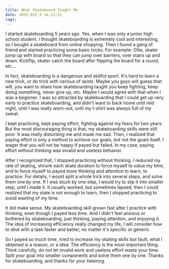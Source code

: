 ```yaml
---
title: What Skateboard Tought Me
date: 2023-012-3 14:11:51
tags:
---
```


I started skateboarding 5 years ago. Yes, when I was only a junior high school student. I thought skateboarding is extremely cool and interesting, so I bought a skateboard from online shopping. Then I found a gang of friend and started practicing some basic tricks. For example: Ollie, skater jump up with board so that they can jump over barriers, over stairs up and down. Kickflip, skater catch the board after flipping the board for a round, etc...

<!--more-->

In fact, skateboarding is a dangerous and skillful sport. It's hard to learn a new trick, or do trick with various of spots. Maybe you guys will guess that: will, you want to share how skateboarding taught you keep fighting, keep doing something, never give up, etc. Maybe I would agree with that when I was a beginner. I was so attracted by skateboarding that I could get up very early to practice skateboarding, and didn't want to back home until mid night, until I was really worn-out, until my t-shirt was always full of my sweat.

I kept practicing, kept paying effort, fighting against my fears for two years. But the most discouraging thing is that, my skateboarding skills were still poor. It was really disturbing me and made me sad. Then, I realized that paying effort is only a method to achieve our goals, but not the goals itself. I wager that you will not be happy if payed but failed. In my case, paying effort without thinking was invalid and useless behavior. 

After I recognized that, I stopped practicing without thinking. I reduced my rate of skating, shrunk each skate duration to force myself to value my time, and to force myself to payed more thinking and attention to learn, to practice. For details, I would split a whole trick into several steps, and solve them one by one. If I was stuck by one step, I would try to slip it into smaller step, until I made it. It usually worked, but sometimes lapsed, then I could realized that my state is not enough to learn, then I stopped practicing to avoid wasting of my time.

It did make sense. My skateboarding skill grown fast after I practice with thinking, even though I payed less time. And I didn't feel anxious or bothered by skateboarding, just thinking, paying attention, and enjoying it. The idea of increasing efficiency really changed my life, I will consider how to deal with a task faster and better, no matter it's specific or generic.

So I payed so much time, tried to increase my skating skills but fault, what I obtained is a reason, or a idea: The efficiency is the most important thing. Think carefully, do not let invalid work and useless effort waste your time. Split your goal into smaller components and solve them one by one. Thanks for skateboarding, and thanks for your listening.
